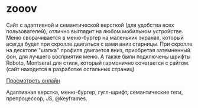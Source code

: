 # zooov

Сайт с адаптивной и семантической версткой (для удобства всех пользователей), отлично выглядит на любом мобильном устройстве. 
Меню сворачивается в меню-бургер на маленьких экранах, который всегда будет при скролле двигаться с вами вниз старницы. 
При скролле на десктопе "шапка" профиля двигается вниз, приобретая затемненный фон, для лучшего восприятия меню.
А также были подключены шрифты Roboto, Montserat для стиля, который гармонично сочетается с сайтом. 
(сайт находится в разработке остальных страниц)

[Просмотреть онлайн](https://teacher-cheater.github.io/zooov/)

Адаптивная верстка, меню-бургер, гугл-шрифт, семантические теги, препроцессор, JS, @keyframes.



